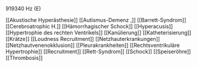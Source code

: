 919340 Hz (E)

[[Akustische Hyperästhesie]]
[[Autismus-Demenz ,]]
[[Barrett-Syndrom]]
[[Cerebroatrophic H.]]
[[Hämorrhagischer Schock]]
[[Hyperacusis]]
[[Hypertrophie des rechten Ventrikels]]
[[Kanülierung]]
[[Katheterisierung]]
[[Krätze]]
[[Loudness Recruitment]]
[[Netzhauterkrankungen]]
[[Netzhautvenenokklusion]]
[[Pleurakrankheiten]]
[[Rechtsventrikuläre Hypertrophie]]
[[Recruitment]]
[[Rett-Syndrom]]
[[Schock]]
[[Speiseröhre]]
[[Thrombosis]]